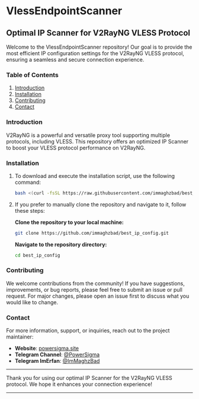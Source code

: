 # VlessEndpointScanner

## Optimal IP Scanner for V2RayNG VLESS Protocol

Welcome to the VlessEndpointScanner repository! Our goal is to provide the most efficient IP configuration settings for the V2RayNG VLESS protocol, ensuring a seamless and secure connection experience.

### Table of Contents

1. [Introduction](#introduction)
2. [Installation](#installation)
3. [Contributing](#contributing)
4. [Contact](#contact)

### Introduction

V2RayNG is a powerful and versatile proxy tool supporting multiple protocols, including VLESS. This repository offers an optimized IP Scanner to boost your VLESS protocol performance on V2RayNG.

### Installation

1. To download and execute the installation script, use the following command:
    ```bash
    bash <(curl -fsSL https://raw.githubusercontent.com/immaghzbad/best_ip_config/main/install.sh)
    ```

2. If you prefer to manually clone the repository and navigate to it, follow these steps:

    **Clone the repository to your local machine:**
    ```bash
    git clone https://github.com/immaghzbad/best_ip_config.git
    ```

    **Navigate to the repository directory:**
    ```bash
    cd best_ip_config
    ```

### Contributing

We welcome contributions from the community! If you have suggestions, improvements, or bug reports, please feel free to submit an issue or pull request. For major changes, please open an issue first to discuss what you would like to change.

### Contact

For more information, support, or inquiries, reach out to the project maintainer:

- **Website**: [powersigma.site](https://powersigma.site)
- **Telegram Channel**: [@PowerSigma](https://t.me/PowerSigma)
- **Telegram ImErfan**: [@ImMaghzBad](https://t.me/ImMaghzBad)

---

Thank you for using our optimal IP Scanner for the V2RayNG VLESS protocol. We hope it enhances your connection experience!

---
